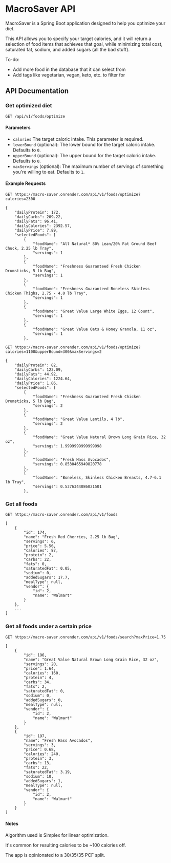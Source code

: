 # MacroSaver API

MacroSaver is a Spring Boot application designed to help you optimize your diet.

This API allows you to specify your target calories, and it will return a selection of food items that achieves that goal, while minimizing total cost, saturated fat, sodium, and added sugars (all the bad stuff).

To-do:
* Add more food in the database that it can select from
* Add tags like vegetarian, vegan, keto, etc. to filter for
  
## API Documentation

### Get optimized diet

`GET /api/v1/foods/optimize`

#### Parameters

- `calories` The target caloric intake. This parameter is required.
- `lowerBound` (optional): The lower bound for the target caloric intake. Defaults to `0`.
- `upperBound` (optional): The upper bound for the target caloric intake. Defaults to `0`.
- `maxServings` (optional): The maximum number of servings of something you're willing to eat. Defaults to `1`.

#### Example Requests

```http
GET https://macro-saver.onrender.com/api/v1/foods/optimize?calories=2300

{
    "dailyProtein": 172,
    "dailyCarbs": 209.22,
    "dailyFats": 96.41,
    "dailyCalories": 2392.57,
    "dailyPrice": 7.89,
    "selectedFoods": [
        {
            "foodName": "All Natural* 80% Lean/20% Fat Ground Beef Chuck, 2.25 lb Tray",
            "servings": 1
        },
        {
            "foodName": "Freshness Guaranteed Fresh Chicken Drumsticks, 5 lb Bag",
            "servings": 1
        },
        {
            "foodName": "Freshness Guaranteed Boneless Skinless Chicken Thighs, 2.75 - 4.0 lb Tray",
            "servings": 1
        },
        {
            "foodName": "Great Value Large White Eggs, 12 Count",
            "servings": 1
        },
        {
            "foodName": "Great Value Oats & Honey Granola, 11 oz",
            "servings": 1
        },
```
```http
GET https://macro-saver.onrender.com/api/v1/foods/optimize?calories=1100&upperBound=300&maxServings=2

{
    "dailyProtein": 82,
    "dailyCarbs": 123.09,
    "dailyFats": 44.92,
    "dailyCalories": 1224.64,
    "dailyPrice": 1.86,
    "selectedFoods": [
        {
            "foodName": "Freshness Guaranteed Fresh Chicken Drumsticks, 5 lb Bag",
            "servings": 2
        },
        {
            "foodName": "Great Value Lentils, 4 lb",
            "servings": 2
        },
        {
            "foodName": "Great Value Natural Brown Long Grain Rice, 32 oz",
            "servings": 1.9999999999999998
        },
        {
            "foodName": "Fresh Hass Avocados",
            "servings": 0.8530465949820778
        },
        {
            "foodName": "Boneless, Skinless Chicken Breasts, 4.7-6.1 lb Tray",
            "servings": 0.5376344086021501
        },
```
### Get all foods

```http
GET https://macro-saver.onrender.com/api/v1/foods

[
    {
        "id": 174,
        "name": "Fresh Red Cherries, 2.25 lb Bag",
        "servings": 6,
        "price": 5.56,
        "calories": 87,
        "protein": 2,
        "carbs": 22,
        "fats": 0,
        "saturatedFat": 0.05,
        "sodium": 0,
        "addedSugars": 17.7,
        "mealType": null,
        "vendor": {
            "id": 2,
            "name": "Walmart"
        }
    },
    ...
]
```

### Get all foods under a certain price
```http
GET https://macro-saver.onrender.com/api/v1/foods/search?maxPrice=1.75

[
    {
        "id": 196,
        "name": "Great Value Natural Brown Long Grain Rice, 32 oz",
        "servings": 20,
        "price": 1.64,
        "calories": 160,
        "protein": 4,
        "carbs": 34,
        "fats": 2,
        "saturatedFat": 0,
        "sodium": 0,
        "addedSugars": 0,
        "mealType": null,
        "vendor": {
            "id": 2,
            "name": "Walmart"
        }
    },
    {
        "id": 197,
        "name": "Fresh Hass Avocados",
        "servings": 3,
        "price": 0.68,
        "calories": 240,
        "protein": 3,
        "carbs": 13,
        "fats": 22,
        "saturatedFat": 3.19,
        "sodium": 10,
        "addedSugars": 1,
        "mealType": null,
        "vendor": {
            "id": 2,
            "name": "Walmart"
        }
    }
]
```

#### Notes

Algorithm used is Simplex for linear optimization.

It's common for resulting calories to be ~100 calories off. 

The app is opinionated to a 30/35/35 PCF split. 
